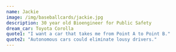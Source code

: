 ```yaml
---
name: Jackie
image: /img/baseballcards/jackie.jpg
description: 30 year old Bioengineer for Public Safety
dream_car: Toyota Corolla
quote1: "I want a car that takes me from Point A to Point B."
quote2: "Autonomous cars could eliminate lousy drivers."
---
```


